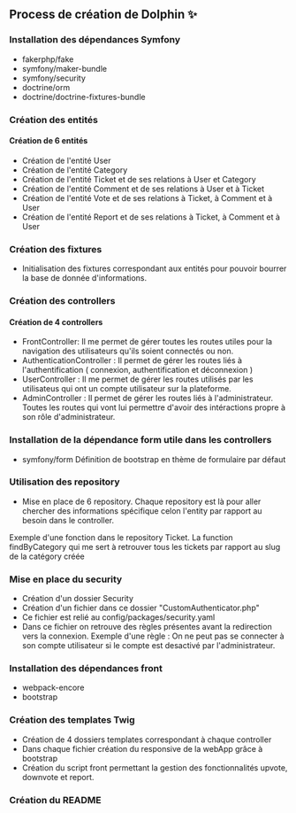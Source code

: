 ## Process de création de Dolphin ✨

### Installation des dépendances Symfony
- fakerphp/fake
- symfony/maker-bundle
- symfony/security
- doctrine/orm
- doctrine/doctrine-fixtures-bundle

### Création des entités
 #### Création de 6 entités
- Création de l'entité User
- Création de l'entité Category
- Création de l'entité Ticket et de ses relations à User et Category
- Création de l'entité Comment et de ses relations à User et à Ticket
- Création de l'entité Vote et de ses relations à Ticket, à Comment et à User
- Création de l'entité Report et de ses relations à Ticket, à Comment et à User

### Création des fixtures
- Initialisation des fixtures correspondant aux entités pour pouvoir bourrer la base de donnée d'informations.

### Création des controllers
#### Création de 4 controllers
- FrontController: Il me permet de gérer toutes les routes utiles pour la navigation des utilisateurs qu'ils soient connectés ou non.
- AuthenticationController : Il permet de gérer les routes liés à l'authentification ( connexion, authentification et déconnexion )
- UserController : Il me permet de gérer les routes utilisés par les utilisateus qui ont un compte utilisateur sur la plateforme.
- AdminController : Il permet de gérer les routes liés à l'administrateur. Toutes les routes qui vont lui permettre d'avoir des intéractions propre à son rôle d'administrateur.

### Installation de la dépendance form utile dans les controllers
- symfony/form
Définition de bootstrap en thème de formulaire par défaut

### Utilisation des repository
- Mise en place de 6 repository.
Chaque repository est là pour aller chercher des informations spécifique celon l'entity par rapport au besoin dans le controller.

Exemple d'une fonction dans le repository Ticket. La function findByCategory qui me sert à retrouver tous les tickets par rapport au slug de la catégory créée

### Mise en place du security
- Création d'un dossier Security
- Création d'un fichier dans ce dossier "CustomAuthenticator.php"
- Ce fichier est relié au config/packages/security.yaml
- Dans ce fichier on retrouve des règles présentes avant la redirection vers la connexion.
Exemple d'une règle : On ne peut pas se connecter à son compte utilisateur si le compte est desactivé par l'administrateur.
  
### Installation des dépendances front
- webpack-encore
- bootstrap

### Création des templates Twig
- Création de 4 dossiers templates correspondant à chaque controller
- Dans chaque fichier création du responsive de la webApp grâce à bootstrap
- Création du script front permettant la gestion des fonctionnalités upvote, downvote et report.



### Création du README

